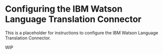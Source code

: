 # Configuring the IBM Watson Language Translation Connector

This is a placeholder for instructions to configure the IBM Watson Language Translation Connector.

WIP

